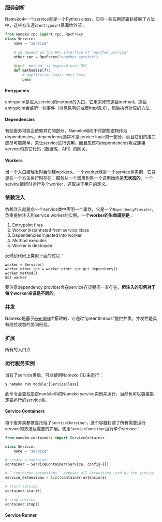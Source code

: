 ### 服务剖析

Nameko中一个service就是一个Python class，它将一些应用逻辑封装到了方法中，这些方法通过`entrypoint`暴漏给外部：

```python
from nameko.rpc import rpc, RpcProxy
class Service:
	name = "service"
    
	# we depend on the RPC interface of "another_service"
	other_rpc = RpcProxy("another_service")
    
	@rpc# `method` is exposed over RPC
	def method(self):
		# application logic goes here
		pass
```

#### Entrypoints

entrypoint是进入service的method的入口，它用来修饰这些method。这些entrypoint会监听一些事件（消息队列的或者http请求），然后执行对应的方法。

#### Dependencies

有些服务可能会依赖其它的部分，Nameko倾向于将那些逻辑作为dependencies。dependency通常不是service logic的一部分，而且它们的接口应尽可能简单，来让service进行调用。而且应该将dependencies看成连接service和其它代码（数据库、API）的网关。

#### Workers

当一个入口被触发时会创建workers。一个worker就是一个service类实例，它只是在一个方法执行时存在：服务从一个调用到另一个调用始终是**无状态的**。一个service能同时运行多个worker，这取决于用户的定义。

### 依赖注入

依赖注入就是向一个service类中声明一个属性，它是一个`DependencyProvider`，负责提供注入到service worker的实例。**一个worker的生命周期是**：

1. Entrypoint fires
2. Worker instantiated from service class
3. Dependencies injected into worker
4. Method executes
5. Worker is destroyed

反映到代码上类似下面的过程：

```
worker = Service()
worker.other_rpc = worker.other_rpc.get_dependency()
worker.method()
del worker
```

要注意dependency provider会在service存货期间一直存在，**但注入的实例对于每个worker来说是不同的**。

### 并发

Nameko是基于[eventlet](http://eventlet.net/)库搭建的，它通过"greenthreads"提供并发。并发性是具有隐式收益的协同例程。





### 扩展

所有的入口点



### 运行服务实例

当有了service类后，可以使用Nameko CLI来运行：

```shell
$ nameko run module:[ServiceClass]
```

此命令会查找指定module中的Nameko service实例并运行，当然也可以直接指定要运行的service类。

#### Service Containers

每个服务类都被委托给了`ServiceCOntainer`，这个容器封装了所有需要运行service的方法及需要的扩展。使用`ServiceContainer`运行单个service：

```python
from nameko.containers import ServiceContainer

class Service:
    name = "service"

# create a container
container = ServiceContainer(Service, config={})

# ``container.extensions`` exposes all extensions used by the service
service_extensions = list(container.extensions)

# start service
container.start()

# stop service
container.stop()
```

#### Service Runner

